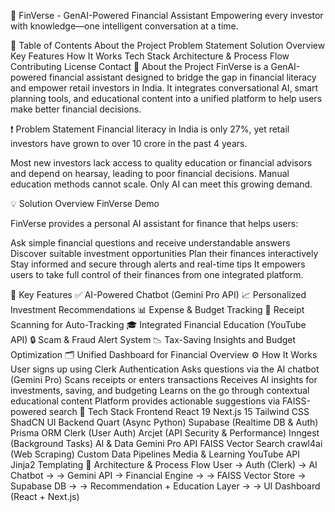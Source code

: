 🧠 FinVerse - GenAI-Powered Financial Assistant
Empowering every investor with knowledge—one intelligent conversation at a time.

📌 Table of Contents
About the Project
Problem Statement
Solution Overview
Key Features
How It Works
Tech Stack
Architecture & Process Flow
Contributing
License
Contact
📖 About the Project
FinVerse is a GenAI-powered financial assistant designed to bridge the gap in financial literacy and empower retail investors in India. It integrates conversational AI, smart planning tools, and educational content into a unified platform to help users make better financial decisions.

❗ Problem Statement
Financial literacy in India is only 27%, yet retail investors have grown to over 10 crore in the past 4 years.

Most new investors lack access to quality education or financial advisors and depend on hearsay, leading to poor financial decisions. Manual education methods cannot scale. Only AI can meet this growing demand.

💡 Solution Overview
FinVerse Demo

FinVerse provides a personal AI assistant for finance that helps users:

Ask simple financial questions and receive understandable answers
Discover suitable investment opportunities
Plan their finances interactively
Stay informed and secure through alerts and real-time tips
It empowers users to take full control of their finances from one integrated platform.

🌟 Key Features
✅ AI-Powered Chatbot (Gemini Pro API)
📈 Personalized Investment Recommendations
📊 Expense & Budget Tracking
🧾 Receipt Scanning for Auto-Tracking
🎓 Integrated Financial Education (YouTube API)
🔒 Scam & Fraud Alert System
📉 Tax-Saving Insights and Budget Optimization
🗂️ Unified Dashboard for Financial Overview
⚙️ How It Works
User signs up using Clerk Authentication
Asks questions via the AI chatbot (Gemini Pro)
Scans receipts or enters transactions
Receives AI insights for investments, saving, and budgeting
Learns on the go through contextual educational content
Platform provides actionable suggestions via FAISS-powered search
🧪 Tech Stack
Frontend
React 19
Next.js 15
Tailwind CSS
ShadCN UI
Backend
Quart (Async Python)
Supabase (Realtime DB & Auth)
Prisma ORM
Clerk (User Auth)
Arcjet (API Security & Performance)
Inngest (Background Tasks)
AI & Data
Gemini Pro API
FAISS Vector Search
crawl4ai (Web Scraping)
Custom Data Pipelines
Media & Learning
YouTube API
Jinja2 Templating
🧭 Architecture & Process Flow
User → Auth (Clerk) → AI Chatbot → 
→ Gemini API → Financial Engine →
→ FAISS Vector Store → Supabase DB →
→ Recommendation + Education Layer →
→ UI Dashboard (React + Next.js)

 
 
